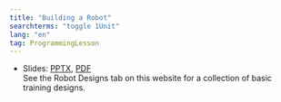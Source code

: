 ```yaml
---
title: "Building a Robot"
searchterms: "toggle 1Unit"
lang: "en"
tag: ProgrammingLesson
---
```

 <ul>
 <li class="ng-binding">Slides:
 <a href="ProgrammingLessons/BuildingARobot.pptx">PPTX</a>,
 <a href="ProgrammingLessons/BuildingARobot.pdf">PDF</a>
<br>
See the Robot Designs tab on this website for a collection of basic training designs.
 </li>
 </ul>
